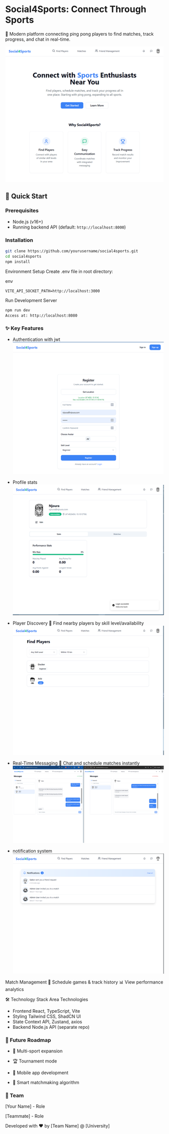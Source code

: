 # Social4Sports: Connect Through Sports  

🏓 Modern platform connecting ping pong players to find matches, track progress, and chat in real-time.  

![App Screenshot](public/main.png)  

## 🚀 Quick Start  

### Prerequisites  
- Node.js (v16+)  
- Running backend API (default: `http://localhost:8000`)  

### Installation  
```bash
git clone https://github.com/yourusername/social4sports.git  
cd social4sports  
npm install
```

Environment Setup
Create .env file in root directory:

env
```VITE_API_URL=http://localhost:8000  
VITE_API_SOCKET_PATH=http://localhost:3000
```
Run Development Server

```bash
npm run dev  
Access at: http://localhost:8080
```

### ✨ Key Features
- Authentication with jwt
![App Screenshot](public/auth.png)

- Profile stats
![App Screenshot](public/profile.png)

- Player Discovery
📍 Find nearby players by skill level/availability
![App Screenshot](public/find-players.png)

- Real-Time Messaging
💬 Chat and schedule matches instantly
![App Screenshot](public/real-time-chat.png)

- notification system
  ![App Screenshot](public/notifications.png)

Match Management
📅 Schedule games & track history
📊 View performance analytics

🛠️ Technology Stack
Area	Technologies
- Frontend	React, TypeScript, Vite
- Styling	Tailwind CSS, ShadCN UI
- State	Context API, Zustand, axios
- Backend	Node.js API (separate repo)

### 🌟 Future Roadmap
- 🎾 Multi-sport expansion

- 🏆 Tournament mode

- 📱 Mobile app development

- 🤖 Smart matchmaking algorithm

### 👥 Team
[Your Name] - Role

[Teammate] - Role



Developed with ❤️ by [Team Name] @ [University]
